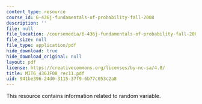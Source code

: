 ```yaml
---
content_type: resource
course_id: 6-436j-fundamentals-of-probability-fall-2008
description: ''
file: null
file_location: /coursemedia/6-436j-fundamentals-of-probability-fall-2008/941be39624d0311537f96b77c053c2a8_MIT6_436JF08_rec11.pdf
file_size: null
file_type: application/pdf
hide_download: true
hide_download_original: null
layout: pdf
license: https://creativecommons.org/licenses/by-nc-sa/4.0/
title: MIT6_436JF08_rec11.pdf
uid: 941be396-24d0-3115-37f9-6b77c053c2a8
---
```

This resource contains information related to random variable.